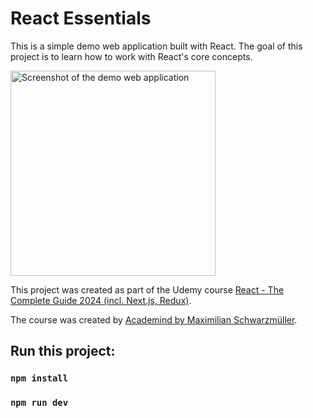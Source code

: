 # React Essentials

This is a simple demo web application built with React. The goal of this project is to learn how to work with React's core concepts.

<img width="328" alt="Screenshot of the demo web application" src="../01-starting-project/src/assets/screencapture.png">


This project was created as part of the Udemy course [React - The Complete Guide 2024 (incl. Next.js, Redux)](https://www.udemy.com/course/react-the-complete-guide-incl-redux/).

The course was created by [Academind by Maximilian Schwarzmüller](https://www.udemy.com/user/academind/).

## Run this project:

### `npm install`

### `npm run dev`